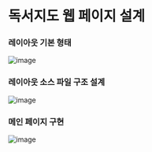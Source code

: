 # 독서지도 웹 페이지 설계 

### 레이아웃 기본 형태
![image](https://user-images.githubusercontent.com/82345970/163901788-0df5157d-c9fe-4d3e-8081-c080640c912d.png)

### 레이아웃 소스 파일 구조 설계
![image](https://user-images.githubusercontent.com/82345970/163901909-4b2bb926-e982-4824-966c-b24cb122b566.png)

### 메인 페이지 구현
![image](https://user-images.githubusercontent.com/82345970/163901965-71b4fe3c-cb0c-4dff-9736-6dec6cc73eea.png)
